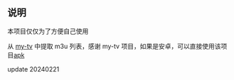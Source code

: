 ## 说明
本项目仅仅为了方便自己使用

从 [my-tv](https://github.com/lizongying/my-tv) 中提取 m3u 列表，感谢 my-tv 项目，如果是安卓，可以直接使用该项目[apk](https://github.com/lizongying/my-tv/releases)

update 20240221

